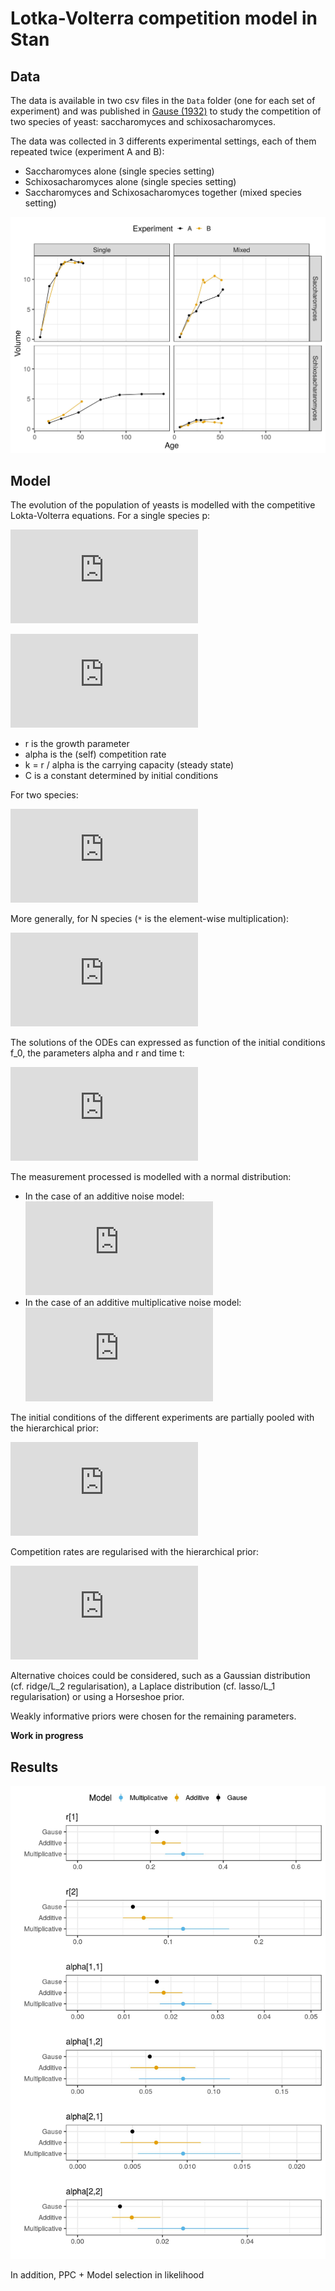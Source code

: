 # Lotka-Volterra competition model in Stan

## Data

The data is available in two csv files in the `Data` folder (one for each set of experiment) and was published in [Gause (1932)](http://jeb.biologists.org/content/jexbio/9/4/389.full.pdf) to study the competition of two species of yeast: saccharomyces and schixosacharomyces.

The data was collected in 3 differents experimental settings, each of them repeated twice (experiment A and B):
- Saccharomyces alone (single species setting)
- Schixosacharomyces alone (single species setting)
- Saccharomyces and Schixosacharomyces together (mixed species setting)

![data](Data/data.jpg)

## Model

The evolution of the population of yeasts is modelled with the competitive Lokta-Volterra equations.
For a single species p:

![equation](http://www.sciweavers.org/tex2img.php?eq=%5Cfrac%7Bdp%7D%7Bdt%7D%20%3D%20p%20%28r%20-%20%5Calpha%20p%29&bc=White&fc=Black&im=jpg&fs=12&ff=arev&edit=0)

![equation](http://www.sciweavers.org/tex2img.php?eq=p%28t%29%20%3D%20%5Cfrac%7Bk%7D%7B1%20%2B%20C%20e%5E%7B-%20r%20t%7D%7D&bc=White&fc=Black&im=jpg&fs=12&ff=arev&edit=0)

- r is the growth parameter
- alpha is the (self) competition rate
- k = r / alpha is the carrying capacity (steady state)
- C is a constant determined by initial conditions

For two species:

![equation](http://www.sciweavers.org/tex2img.php?eq=%5Cbegin%7Bcases%7D%0A%5Cfrac%7Bdp_1%7D%7Bdt%7D%20%3D%20p_1%20%28r_1%20-%20%5Calpha_%7B1%2C%201%7D%20p_1%20-%20%5Calpha_%7B1%2C2%7D%20p_2%29%20%5C%5C%0A%5Cfrac%7Bdp_2%7D%7Bdt%7D%20%3D%20p_2%20%28r_2%20-%20%5Calpha_%7B2%2C%201%7D%20p_1%20-%20%5Calpha_%7B2%2C%202%7D%20p_2%29%0A%5Cend%7Bcases%7D&bc=White&fc=Black&im=jpg&fs=12&ff=arev&edit=0)

More generally, for N species (`*` is the element-wise multiplication):

![equation](http://www.sciweavers.org/tex2img.php?eq=%5Cfrac%7Bd%5Cboldsymbol%7Bp%7D%7D%7Bdt%7D%20%3D%20%5Cboldsymbol%7Bp%7D%20%2A%20%28%5Cboldsymbol%7Br%7D%20-%20A%20%5Cboldsymbol%7Bp%7D%29&bc=White&fc=Black&im=jpg&fs=12&ff=arev&edit=0)

The solutions of the ODEs can expressed as function of the initial conditions f_0, the parameters alpha and r and time t:

![equation](http://www.sciweavers.org/tex2img.php?eq=p%28t%29%20%3D%20%20f%28p_0%2C%20r%2C%20%5Calpha%2C%20t%29&bc=White&fc=Black&im=jpg&fs=12&ff=arev&edit=0)

The measurement processed is modelled with a normal distribution:
- In the case of an additive noise model:
![equation](http://www.sciweavers.org/tex2img.php?eq=p_%5Cmathit%7Bobs%7D%28t%29%20%5Csim%20%5Cmathcal%7BN%7D%20%5Cbig%28%20p%28t%29%2C%20%5Csigma%5E2%20%5Cbig%29&bc=White&fc=Black&im=jpg&fs=12&ff=arev&edit=0)
- In the case of an additive multiplicative noise model:
![equation](http://www.sciweavers.org/tex2img.php?eq=%5Clog%20%5Cbig%28%20p_%5Cmathit%7Bobs%7D%28t%29%20%5Cbig%29%20%5Csim%20%5Cmathcal%7BN%7D%20%5CBig%28%20%5Clog%20%5Cbig%28%20p%28t%29%20%5Cbig%29%2C%20%5Csigma%5E2%20%5CBig%29%0A&bc=White&fc=Black&im=jpg&fs=12&ff=arev&edit=0)

The initial conditions of the different experiments are partially pooled with the hierarchical prior:

![equation](http://www.sciweavers.org/tex2img.php?eq=f_0%20%5Csim%20%5Cmathcal%7BN%7D%5E%2B%280%2C%20%5Csigma_%7Bf_0%7D%5E2%29&bc=White&fc=Black&im=jpg&fs=12&ff=arev&edit=0)

Competition rates are regularised with the hierarchical prior:

![equation](http://www.sciweavers.org/tex2img.php?eq=%5Calpha_%7Bi%2C%20j%7D%20%5Csim%20%5Cmathcal%7BC%7D%5E%2B%280%2C%20%5Csigma_%5Calpha%29&bc=White&fc=Black&im=jpg&fs=12&ff=arev&edit=0)

Alternative choices could be considered, such as a Gaussian distribution (cf. ridge/L_2 regularisation), a Laplace distribution (cf. lasso/L_1 regularisation) or using a Horseshoe prior.

Weakly informative priors were chosen for the remaining parameters.

**Work in progress**

## Results

![coefficient estimates](results.jpg)

In addition, PPC + Model selection in likelihood

